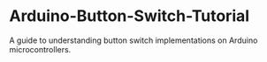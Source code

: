 # Arduino-Button-Switch-Tutorial
A guide to understanding button switch implementations on Arduino microcontrollers.
